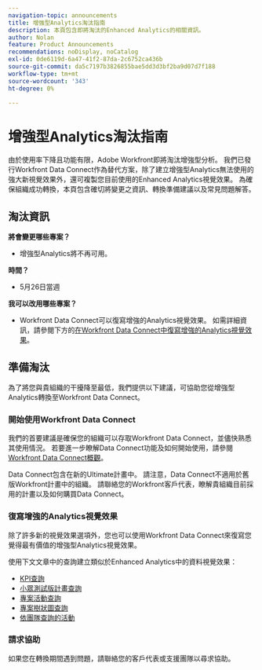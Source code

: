 ```yaml
---
navigation-topic: announcements
title: 增強型Analytics淘汰指南
description: 本頁包含即將淘汰的Enhanced Analytics的相關資訊。
author: Nolan
feature: Product Announcements
recommendations: noDisplay, noCatalog
exl-id: 0de6119d-6a47-41f2-87da-2c6752ca436b
source-git-commit: da5c7197b3826855bae5dd3d3bf2ba9d07d7f188
workflow-type: tm+mt
source-wordcount: '343'
ht-degree: 0%

---
```


# 增強型Analytics淘汰指南

由於使用率下降且功能有限，Adobe Workfront即將淘汰增強型分析。 我們已發行Workfront Data Connect作為替代方案，除了建立增強型Analytics無法使用的強大新視覺效果外，還可複製您目前使用的Enhanced Analytics視覺效果。 為確保組織成功轉換，本頁包含確切將變更之資訊、轉換準備建議以及常見問題解答。

## 淘汰資訊

**將會變更哪些專案？**

* 增強型Analytics將不再可用。

**時間？**

* 5月26日當週

**我可以改用哪些專案？**

* Workfront Data Connect可以復寫增強的Analytics視覺效果。 如需詳細資訊，請參閱下方的[在Workfront Data Connect中復寫增強的Analytics視覺效果](#replicate-enhanced-analytics-visualizations-in-workfront-data-connect)。

## 準備淘汰

為了將您與貴組織的干擾降至最低，我們提供以下建議，可協助您從增強型Analytics轉換至Workfront Data Connect。

### 開始使用Workfront Data Connect

我們的首要建議是確保您的組織可以存取Workfront Data Connect，並儘快熟悉其使用情況。 若要進一步瞭解Data Connect功能及如何開始使用，請參閱[Workfront Data Connect概觀](/help/quicksilver/reports-and-dashboards/data-lake/data-lake-overview.md)。

Data Connect包含在新的Ultimate計畫<!--, and can be purchased as an add-on to the new Select and Prime plans-->中。 請注意，Data Connect不適用於舊版Workfront計畫中的組織。 請聯絡您的Workfront客戶代表，瞭解貴組織目前採用的計畫以及如何購買Data Connect。

### 復寫增強的Analytics視覺效果

除了許多新的視覺效果選項外，您也可以使用Workfront Data Connect來復寫您覺得最有價值的增強型Analytics視覺效果。

使用下文文章中的查詢建立類似於Enhanced Analytics中的資料視覺效果：


* [KPI查詢](/help/quicksilver/reports-and-dashboards/data-lake/enhanced-analytics-queries/kpi-queries.md)
* [小眾測試版計畫查詢](/help/quicksilver/reports-and-dashboards/data-lake/enhanced-analytics-queries/flight-plan-queries.md)
* [專案活動查詢](/help/quicksilver/reports-and-dashboards/data-lake/enhanced-analytics-queries/project-activity-queries.md)
* [專案樹狀圖查詢](/help/quicksilver/reports-and-dashboards/data-lake/enhanced-analytics-queries/project-tree-map-queries.md)
* [依團隊查詢的活動](/help/quicksilver/reports-and-dashboards/data-lake/enhanced-analytics-queries/team-queries.md)

### 請求協助

如果您在轉換期間遇到問題，請聯絡您的客戶代表或支援團隊以尋求協助。

<!--
## FAQ

+++ Will I be able to continue using Enhanced Analytics after the deprecation?

No, it will be completely removed from the application.
+++

+++ What do I do if my organization is on a legacy Workfront plan but I want to use Data Connect?

Contact your account representative about moving to one of the new Workfront plans.
+++
-->
